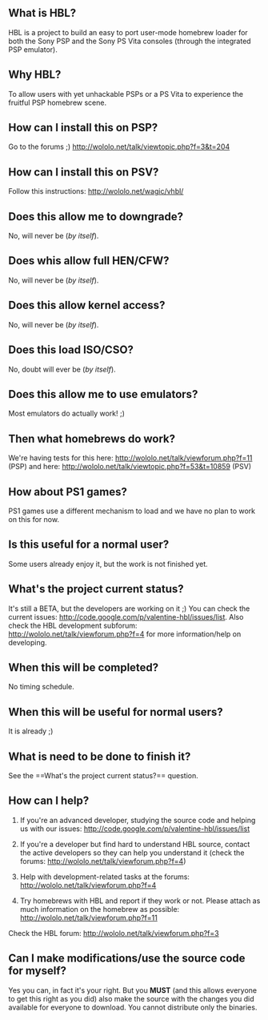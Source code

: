 ## What is HBL? ##

HBL is a project to build an easy to port user-mode homebrew loader for both the Sony PSP and the Sony PS Vita consoles (through the integrated PSP emulator).

## Why HBL? ##

To allow users with yet unhackable PSPs or a PS Vita to experience the fruitful PSP homebrew scene.

## How can I install this on PSP? ##

Go to the forums ;) http://wololo.net/talk/viewtopic.php?f=3&t=204

## How can I install this on PSV? ##

Follow this instructions: http://wololo.net/wagic/vhbl/

## Does this allow me to downgrade? ##

No, will never be (_by itself_).

## Does whis allow full HEN/CFW? ##

No, will never be (_by itself_).

## Does this allow kernel access? ##

No, will never be (_by itself_).

## Does this load ISO/CSO? ##

No, doubt will ever be (_by itself_).

## Does this allow me to use emulators? ##

Most emulators do actually work! ;)

## Then what homebrews do work? ##

We're having tests for this here: http://wololo.net/talk/viewforum.php?f=11 (PSP) and here: http://wololo.net/talk/viewtopic.php?f=53&t=10859 (PSV)

## How about PS1 games? ##

PS1 games use a different mechanism to load and we have no plan to work on this for now.

## Is this useful for a normal user? ##

Some users already enjoy it, but the work is not finished yet.

## What's the project current status? ##

It's still a BETA, but the developers are working on it ;) You can check the current issues: http://code.google.com/p/valentine-hbl/issues/list. Also check the HBL development subforum: http://wololo.net/talk/viewforum.php?f=4 for more information/help on developing.

## When this will be completed? ##

No timing schedule.

## When this will be useful for normal users? ##

It is already ;)

## What is need to be done to finish it? ##

See the ==What's the project current status?== question.

## How can I help? ##

1. If you're an advanced developer, studying the source code and helping us with our issues: http://code.google.com/p/valentine-hbl/issues/list

2. If you're a developer but find hard to understand HBL source, contact the active developers so they can help you understand it (check the forums: http://wololo.net/talk/viewforum.php?f=4)

3. Help with development-related tasks at the forums: http://wololo.net/talk/viewforum.php?f=4

4. Try homebrews with HBL and report if they work or not. Please attach as much information on the homebrew as possible: http://wololo.net/talk/viewforum.php?f=11

Check the HBL forum: http://wololo.net/talk/viewforum.php?f=3

## Can I make modifications/use the source code for myself? ##

Yes you can, in fact it's your right. But you **MUST** (and this allows everyone to get this right as you did) also make the source with the changes you did available for everyone to download. You cannot distribute only the binaries.